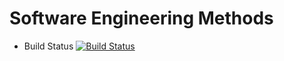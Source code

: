 # Software Engineering Methods

- Build Status [![Build Status](https://travis-ci.com/MayPhooThantZin/sem.svg?branch=main)](https://travis-ci.com/MayPhooThantZin/sem)